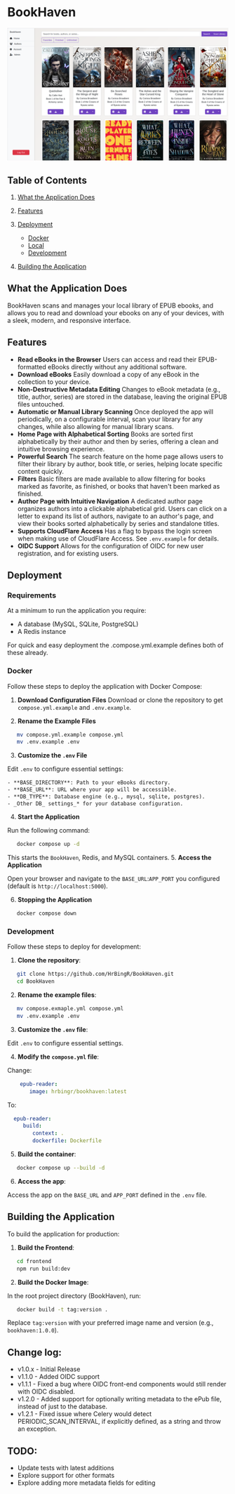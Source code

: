 # BookHaven

![BookHaven Home](./bookhaven_home.png)

## Table of Contents
1. [What the Application Does]()
2. [Features]()
3. [Deployment]()
   - [Docker]()
   - [Local]()
   - [Development]()

4. [Building the Application]()


## What the Application Does
BookHaven scans and manages your local library of EPUB ebooks, and allows you to read and download your ebooks on any of your devices, with a sleek, modern, and responsive interface.

## Features
- **Read eBooks in the Browser**
  Users can access and read their EPUB-formatted eBooks directly without any additional software.
- **Download eBooks**
  Easily download a copy of any eBook in the collection to your device.
- **Non-Destructive Metadata Editing**
  Changes to eBook metadata (e.g., title, author, series) are stored in the database, leaving the original EPUB files untouched.
- **Automatic or Manual Library Scanning**
  Once deployed the app will periodically, on a configurable interval, scan your library for any changes, while also allowing for manual library scans.
- **Home Page with Alphabetical Sorting**
  Books are sorted first alphabetically by their author and then by series, offering a clean and intuitive browsing experience.
- **Powerful Search**
  The search feature on the home page allows users to filter their library by author, book title, or series, helping locate specific content quickly.
- **Filters**
  Basic filters are made available to allow filtering for books marked as favorite, as finished, or books that haven't been marked as finished.
- **Author Page with Intuitive Navigation**
  A dedicated author page organizes authors into a clickable alphabetical grid. Users can click on a letter to expand its list of authors, navigate to an author's page, and view their books sorted alphabetically by series and standalone titles.
- **Supports CloudFlare Access**
  Has a flag to bypass the login screen when making use of CloudFlare Access. See `.env.example` for details.
- **OIDC Support**
  Allows for the configuration of OIDC for new user registration, and for existing users.

## Deployment

### Requirements

At a minimum to run the application you require:

- A database (MySQL, SQLite, PostgreSQL)
- A Redis instance

For quick and easy deployment the .compose.yml.example defines both of these already.

### Docker
Follow these steps to deploy the application with Docker Compose:
1. **Download Configuration Files**
Download or clone the repository to get `compose.yml.example` and `.env.example`.

2. **Rename the Example Files**
``` bash
   mv compose.yml.example compose.yml
   mv .env.example .env
```
3. **Customize the `.env` File**

Edit `.env` to configure essential settings:

    - **BASE_DIRECTORY**: Path to your eBooks directory.
    - **BASE_URL**: URL where your app will be accessible.
    - **DB_TYPE**: Database engine (e.g., mysql, sqlite, postgres).
    - _Other DB_ settings_* for your database configuration.

4. **Start the Application**

Run the following command:
``` bash
   docker compose up -d
```
This starts the `BookHaven`, Redis, and MySQL containers.
5. **Access the Application**

Open your browser and navigate to the `BASE_URL`:`APP_PORT` you configured (default is `http://localhost:5000`).

6. **Stopping the Application**

``` bash
   docker compose down
```

### Development
Follow these steps to deploy for development:
1. **Clone the repository**:
``` bash
   git clone https://github.com/HrBingR/BookHaven.git
   cd BookHaven
```

2. **Rename the example files**:
```bash
   mv compose.exmaple.yml compose.yml
   mv .env.example .env
```

3. **Customize the `.env` file**:

Edit `.env` to configure essential settings.

4. **Modify the `compose.yml` file**:

Change:

```yaml
    epub-reader:
       image: hrbingr/bookhaven:latest
```

To:

```yaml
  epub-reader:
     build:
        context: .
        dockerfile: Dockerfile
```

5. **Build the container**:
```bash
   docker compose up --build -d
```

6. **Access the app**:

Access the app on the `BASE_URL` and `APP_PORT` defined in the `.env` file.

## Building the Application
To build the application for production:
1. **Build the Frontend**:
``` bash
   cd frontend
   npm run build:dev
```
2. **Build the Docker Image**:

In the root project directory (BookHaven), run:
``` bash
   docker build -t tag:version .
```
Replace `tag:version` with your preferred image name and version (e.g., `bookhaven:1.0.0`).

## Change log:

- v1.0.x - Initial Release
- v1.1.0 - Added OIDC support
- v1.1.1 - Fixed a bug where OIDC front-end components would still render with OIDC disabled.
- v1.2.0 - Added support for optionally writing metadata to the ePub file, instead of just to the database.
- v1.2.1 - Fixed issue where Celery would detect PERIODIC_SCAN_INTERVAL, if explicitly defined, as a string and throw an exception.

## TODO:

- Update tests with latest additions
- Explore support for other formats
- Explore adding more metadata fields for editing